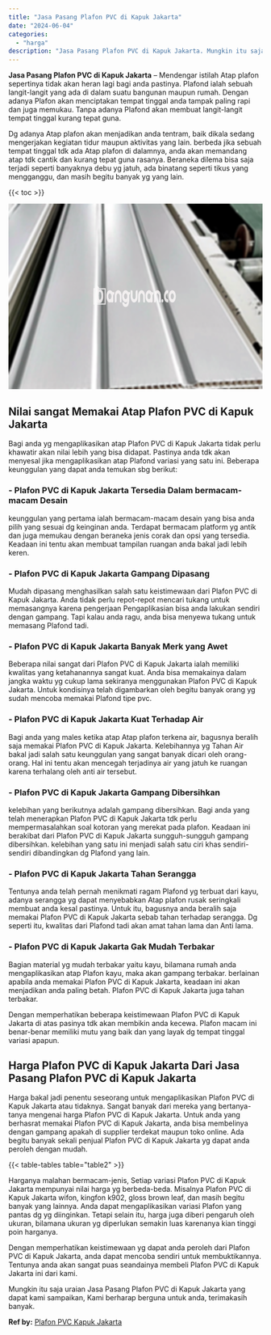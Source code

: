 ```yaml
---
title: "Jasa Pasang Plafon PVC di Kapuk Jakarta"
date: "2024-06-04"
categories: 
  - "harga"
description: "Jasa Pasang Plafon PVC di Kapuk Jakarta. Mungkin itu saja uraian Jasa Pasang Plafon PVC di Kapuk Jakarta yang dapat kami sampaikan, Kami berharap berguna unt..."
---
```


**Jasa Pasang Plafon PVC di Kapuk Jakarta** – Mendengar istilah Atap plafon sepertinya tidak akan heran lagi bagi anda pastinya. Plafond ialah sebuah langit-langit yang ada di dalam suatu bangunan maupun rumah. Dengan adanya Plafon akan menciptakan tempat tinggal anda tampak paling rapi dan juga memukau. Tanpa adanya Plafond akan membuat langit-langit tempat tinggal kurang tepat guna.

Dg adanya Atap plafon akan menjadikan anda tentram, baik dikala sedang mengerjakan kegiatan tidur maupun aktivitas yang lain. berbeda jika sebuah tempat tinggal tdk ada Atap plafon di dalamnya, anda akan memandang atap tdk cantik dan kurang tepat guna rasanya. Beraneka dilema bisa saja terjadi seperti banyaknya debu yg jatuh, ada binatang seperti tikus yang mengganggu, dan masih begitu banyak yg yang lain.

{{< toc >}}

![Jasa Pasang Plafon PVC di Kapuk Jakarta](/images/flafond-pvc-murah11.png)

## Nilai sangat Memakai Atap Plafon PVC di Kapuk Jakarta

Bagi anda yg mengaplikasikan atap Plafon PVC di Kapuk Jakarta tidak perlu khawatir akan nilai lebih yang bisa didapat. Pastinya anda tdk akan menyesal jika mengaplikasikan atap Plafond variasi yang satu ini. Beberapa keunggulan yang dapat anda temukan sbg berikut:

### \- Plafon PVC di Kapuk Jakarta Tersedia Dalam bermacam-macam Desain

keunggulan yang pertama ialah bermacam-macam desain yang bisa anda pilih yang sesuai dg keinginan anda. Terdapat bermacam platform yg antik dan juga memukau dengan beraneka jenis corak dan opsi yang tersedia. Keadaan ini tentu akan membuat tampilan ruangan anda bakal jadi lebih keren.

### \- Plafon PVC di Kapuk Jakarta Gampang Dipasang

Mudah dipasang menghasilkan salah satu keistimewaan dari Plafon PVC di Kapuk Jakarta. Anda tidak perlu repot-repot mencari tukang untuk memasangnya karena pengerjaan Pengaplikasian bisa anda lakukan sendiri dengan gampang. Tapi kalau anda ragu, anda bisa menyewa tukang untuk memasang Plafond tadi.

### \- Plafon PVC di Kapuk Jakarta Banyak Merk yang Awet

Beberapa nilai sangat dari Plafon PVC di Kapuk Jakarta ialah memiliki kwalitas yang ketahanannya sangat kuat. Anda bisa memakainya dalam jangka waktu yg cukup lama sekiranya menggunakan Plafon PVC di Kapuk Jakarta. Untuk kondisinya telah digambarkan oleh begitu banyak orang yg sudah mencoba memakai Plafond tipe pvc.

### \- Plafon PVC di Kapuk Jakarta Kuat Terhadap Air

Bagi anda yang males ketika atap Atap plafon terkena air, bagusnya beralih saja memakai Plafon PVC di Kapuk Jakarta. Kelebihannya yg Tahan Air bakal jadi salah satu keunggulan yang sangat banyak dicari oleh orang-orang. Hal ini tentu akan mencegah terjadinya air yang jatuh ke ruangan karena terhalang oleh anti air tersebut.

### \- Plafon PVC di Kapuk Jakarta Gampang Dibersihkan

kelebihan yang berikutnya adalah gampang dibersihkan. Bagi anda yang telah menerapkan Plafon PVC di Kapuk Jakarta tdk perlu mempermasalahkan soal kotoran yang merekat pada plafon. Keadaan ini berakibat dari Plafon PVC di Kapuk Jakarta sungguh-sungguh gampang dibersihkan. kelebihan yang satu ini menjadi salah satu ciri khas sendiri-sendiri dibandingkan dg Plafond yang lain.

### \- Plafon PVC di Kapuk Jakarta Tahan Serangga

Tentunya anda telah pernah menikmati ragam Plafond yg terbuat dari kayu, adanya serangga yg dapat menyebabkan Atap plafon rusak seringkali membuat anda kesal pastinya. Untuk itu, bagusnya anda beralih saja memakai Plafon PVC di Kapuk Jakarta sebab tahan terhadap serangga. Dg seperti itu, kwalitas dari Plafond tadi akan amat tahan lama dan Anti lama.

### \- Plafon PVC di Kapuk Jakarta Gak Mudah Terbakar

Bagian material yg mudah terbakar yaitu kayu, bilamana rumah anda mengaplikasikan atap Plafon kayu, maka akan gampang terbakar. berlainan apabila anda memakai Plafon PVC di Kapuk Jakarta, keadaan ini akan menjadikan anda paling betah. Plafon PVC di Kapuk Jakarta juga tahan terbakar.

Dengan memperhatikan beberapa keistimewaan Plafon PVC di Kapuk Jakarta di atas pasinya tdk akan membikin anda kecewa. Plafon macam ini benar-benar memiliki mutu yang baik dan yang layak dg tempat tinggal variasi apapun.

## Harga Plafon PVC di Kapuk Jakarta Dari Jasa Pasang Plafon PVC di Kapuk Jakarta

Harga bakal jadi penentu seseorang untuk mengaplikasikan Plafon PVC di Kapuk Jakarta atau tidaknya. Sangat banyak dari mereka yang bertanya-tanya mengenai harga Plafon PVC di Kapuk Jakarta. Untuk anda yang berhasrat memakai Plafon PVC di Kapuk Jakarta, anda bisa membelinya dengan gampang apakah di supplier terdekat maupun toko online. Ada begitu banyak sekali penjual Plafon PVC di Kapuk Jakarta yg dapat anda peroleh dengan mudah.

{{< table-tables table="table2" >}}

Harganya malahan bermacam-jenis, Setiap variasi Plafon PVC di Kapuk Jakarta mempunyai nilai harga yg berbeda-beda. Misalnya Plafon PVC di Kapuk Jakarta wifon, kingfon k902, gloss brown leaf, dan masih begitu banyak yang lainnya. Anda dapat mengaplikasikan variasi Plafon yang pantas dg yg diinginkan. Tetapi selain itu, harga juga diberi pengaruh oleh ukuran, bilamana ukuran yg diperlukan semakin luas karenanya kian tinggi poin harganya.

Dengan memperhatikan keistimewaan yg dapat anda peroleh dari Plafon PVC di Kapuk Jakarta, anda dapat mencoba sendiri untuk membuktikannya. Tentunya anda akan sangat puas seandainya membeli Plafon PVC di Kapuk Jakarta ini dari kami.

Mungkin itu saja uraian Jasa Pasang Plafon PVC di Kapuk Jakarta yang dapat kami sampaikan, Kami berharap berguna untuk anda, terimakasih banyak.

**Ref by:** [Plafon PVC Kapuk Jakarta](https://id.wikipedia.org/wiki/Plafon)
